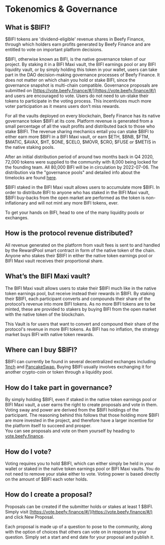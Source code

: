 # Tokenomics & Governance

## **What is $BIFI?**

$BIFI tokens are 'dividend-eligible' revenue shares in Beefy Finance, through which holders earn profits generated by Beefy Finance and are entitled to vote on important platform decisions.

$BIFI, otherwise known as BIFI, is the native governance token of our project. By staking it in a BIFI Maxi vault, the BIFI earnings pool or any BIFI liquidity vault, or by simply holding this token in your wallet, users can take part in the DAO decision-making governance processes of Beefy Finance. It does not matter on which chain you hold or stake BIFI, since the governance snapshot is multi-chain compatible. Governance proposals are submitted on [https://vote.beefy.finance/#/](https://vote.beefy.finance/#/) and users are encouraged to vote. Users do not need to un-stake their tokens to participate in the voting process. This incentivizes much more voter participation as it means users don’t miss rewards.

For all the vaults deployed on every blockchain, Beefy Finance has its native governance token $BIFI at its core. Platform revenue is generated from a small percentage of all the vault profits and distributed back to those who stake $BIFI. The revenue sharing mechanics entail you can stake $BIFI to either earn more $BIFI in a BIFI Maxi vault, or earn $ETH, $BNB, $FTM, $MATIC, $AVAX, $HT, $ONE, $CELO, $MOVR, $CRO, $FUSE or $METIS in the native staking pools.

After an initial distribution period of around two months back in Q4 2020, 72,000 tokens were supplied to the community with 8,000 being locked for the founding team. All 80,000 BIFI will be in circulation by 2022-07-06. The distribution via the "governance pools" and detailed info about the timelocks are found [here](https://github.com/beefyfinance/beefy-gov).

$BIFI staked in the BIFI Maxi vault allows users to accumulate more $BIFI. In order to distribute BIFI to anyone who has staked in the BIFI Maxi vault,  $BIFI buy-backs from the open market are performed as the token is non-inflationary and will not mint any more BIFI tokens, ever.&#x20;

To get your hands on BIFI, head to one of the many liquidity pools or exchanges.

## **How is the protocol revenue distributed?**

All revenue generated on the platform from vault fees is sent to and handled by the RewardPool smart contract in form of the native token of the chain. Anyone who stakes their $BIFI in either the native token earnings pool or BIFI Maxi vault receives their proportional share.

## **What’s the BIFI Maxi vault?**

The BIFI Maxi vault allows users to stake their $BIFI much like in the native token earnings pool, but receive instead their rewards in $BIFI. By staking their $BIFI, each participant converts and compounds their share of the protocol’s revenue into more BIFI tokens. As no more BIFI tokens are to be minted, these are provided to stakers by buying BIFI from the open market with the native token of the blockchain.

This Vault is for users that want to convert and compound their share of the protocol's revenue in more BIFI tokens. As BIFI has no inflation, the strategy market buys BIFI with native token rewards.

## **Where can I buy $BIFI?**

$BIFI can currently be found in several decentralized exchanges including [1inch](https://1inch.exchange/#/r/0xF4cb25a1FF50E319c267b3E51CBeC2699FB2A43B/BNB/BIFI/?network=56) and [PancakeSwap.](https://exchange.pancakeswap.finance) Buying $BIFI usually involves exchanging it for another crypto-coin or token through a liquidity pool.

## **How do I take part in governance?**

By simply holding $BIFI, even if staked in the native token earnings pool or BIFI Maxi vault, a user earns the right to create proposals and vote in them. Voting sway and power are derived from the $BIFI holdings of the participant. The reasoning behind this follows that those holding more $BIFI are more invested in the project, and therefore have a larger incentive for the platform itself to succeed and prosper.\
You can see proposals and vote on them yourself by heading to [vote.beefy.finance](https://vote.beefy.finance).

## **How do I vote?**

Voting requires you to hold $BIFI, which can either simply be held in your wallet or staked in the native token earnings pool or BIFI Maxi vaults. You do not need to remove your stake either to vote. Voting power is based directly on the amount of $BIFI each voter holds.

## **How do I create a proposal?**

Proposals can be created if the submitter holds or stakes at least 1 $BIFI. Simply visit [https://vote.beefy.finance/#/](https://vote.beefy.finance/#/) and click New Proposal.

Each proposal is made up of a question to pose to the community, along with the option of choices that others can vote on in response to your question. Simply set a start and end date for your proposal and publish it.
